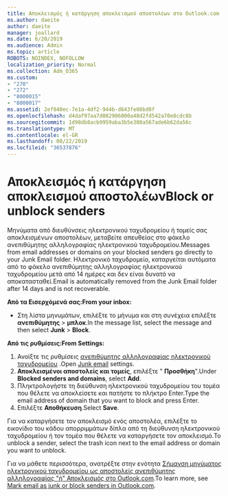 ```yaml
---
title: Αποκλεισμός ή κατάργηση αποκλεισμού αποστολέων στο Outlook.com
ms.author: daeite
author: daeite
manager: joallard
ms.date: 6/20/2019
ms.audience: Admin
ms.topic: article
ROBOTS: NOINDEX, NOFOLLOW
localization_priority: Normal
ms.collection: Adm_O365
ms.custom:
- "270"
- "272"
- "8000015"
- "8000017"
ms.assetid: 2ef840ec-7e1a-4df2-944b-d643fe08bd8f
ms.openlocfilehash: d4daf97aa7d082906000a48d2fd542a70e8cdc8b
ms.sourcegitcommit: 1d98db8acb9959aba3b5e308a567ade6b62da56c
ms.translationtype: MT
ms.contentlocale: el-GR
ms.lasthandoff: 08/22/2019
ms.locfileid: "36537876"
---
```

# <a name="block-or-unblock-senders"></a><span data-ttu-id="d2fa9-102">Αποκλεισμός ή κατάργηση αποκλεισμού αποστολέων</span><span class="sxs-lookup"><span data-stu-id="d2fa9-102">Block or unblock senders</span></span>

<span data-ttu-id="d2fa9-103">Μηνύματα από διευθύνσεις ηλεκτρονικού ταχυδρομείου ή τομείς σας αποκλεισμένων αποστολέων, μεταβείτε απευθείας στο φάκελο ανεπιθύμητης αλληλογραφίας ηλεκτρονικού ταχυδρομείου.</span><span class="sxs-lookup"><span data-stu-id="d2fa9-103">Messages from email addresses or domains on your blocked senders go directly to your Junk Email folder.</span></span> <span data-ttu-id="d2fa9-104">Ηλεκτρονικό ταχυδρομείο, καταργείται αυτόματα από το φάκελο ανεπιθύμητης αλληλογραφίας ηλεκτρονικού ταχυδρομείου μετά από 14 ημέρες και δεν είναι δυνατό να αποκατασταθεί.</span><span class="sxs-lookup"><span data-stu-id="d2fa9-104">Email is automatically removed from the Junk Email folder after 14 days and is not recoverable.</span></span>

<span data-ttu-id="d2fa9-105">**Από τα Εισερχόμενά σας:**</span><span class="sxs-lookup"><span data-stu-id="d2fa9-105">**From your inbox:**</span></span>

- <span data-ttu-id="d2fa9-106">Στη λίστα μηνυμάτων, επιλέξτε το μήνυμα και στη συνέχεια επιλέξτε **ανεπιθύμητης** > **μπλοκ**.</span><span class="sxs-lookup"><span data-stu-id="d2fa9-106">In the message list, select the message and then select **Junk** > **Block**.</span></span>

<span data-ttu-id="d2fa9-107">**Από τις ρυθμίσεις:**</span><span class="sxs-lookup"><span data-stu-id="d2fa9-107">**From Settings:**</span></span>

1. <span data-ttu-id="d2fa9-108">Ανοίξτε τις ρυθμίσεις [ανεπιθύμητης αλληλογραφίας ηλεκτρονικού ταχυδρομείου](https://outlook.live.com/mail/options/mail/junkEmail) .</span><span class="sxs-lookup"><span data-stu-id="d2fa9-108">Open [Junk email](https://outlook.live.com/mail/options/mail/junkEmail) settings.</span></span>
2. <span data-ttu-id="d2fa9-109">**Αποκλεισμένοι αποστολείς και τομείς**, επιλέξτε " **Προσθήκη**".</span><span class="sxs-lookup"><span data-stu-id="d2fa9-109">Under **Blocked senders and domains**, select **Add**.</span></span>
3. <span data-ttu-id="d2fa9-110">Πληκτρολογήστε τη διεύθυνση ηλεκτρονικού ταχυδρομείου του τομέα που θέλετε να αποκλείσετε και πατήστε το πλήκτρο Enter.</span><span class="sxs-lookup"><span data-stu-id="d2fa9-110">Type the email address of domain that you want to block and press Enter.</span></span>
4. <span data-ttu-id="d2fa9-111">Επιλέξτε **Αποθήκευση**.</span><span class="sxs-lookup"><span data-stu-id="d2fa9-111">Select **Save**.</span></span>

<span data-ttu-id="d2fa9-112">Για να καταργήσετε τον αποκλεισμό ενός αποστολέα, επιλέξτε το εικονίδιο του κάδου απορριμμάτων δίπλα από τη διεύθυνση ηλεκτρονικού ταχυδρομείου ή τον τομέα που θέλετε να καταργήσετε τον αποκλεισμό.</span><span class="sxs-lookup"><span data-stu-id="d2fa9-112">To unblock a sender, select the trash icon next to the email address or domain you want to unblock.</span></span>

<span data-ttu-id="d2fa9-113">Για να μάθετε περισσότερα, ανατρέξτε στην ενότητα [Σήμανση μηνύματος ηλεκτρονικού ταχυδρομείου ως αποστολείς ανεπιθύμητης αλληλογραφίας "ή" Αποκλεισμός στο Outlook.com](https://support.office.com/article/a3ece97b-82f8-4a5e-9ac3-e92fa6427ae4?wt.mc_id=Office_Outlook_com_Alchemy).</span><span class="sxs-lookup"><span data-stu-id="d2fa9-113">To learn more, see [Mark email as junk or block senders in Outlook.com](https://support.office.com/article/a3ece97b-82f8-4a5e-9ac3-e92fa6427ae4?wt.mc_id=Office_Outlook_com_Alchemy).</span></span>